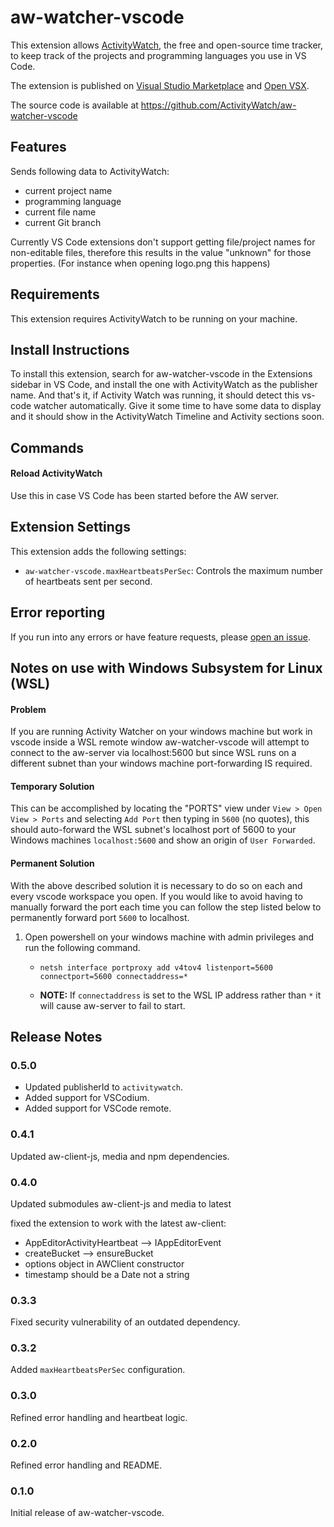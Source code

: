 # aw-watcher-vscode

This extension allows [ActivityWatch](https://activitywatch.net), the free and open-source time tracker, to keep track of the projects and programming languages you use in VS Code.

The extension is published on [Visual Studio Marketplace](https://marketplace.visualstudio.com/items?itemName=activitywatch.aw-watcher-vscode) and [Open VSX](https://open-vsx.org/extension/ActivityWatch/aw-watcher-vscode).

The source code is available at https://github.com/ActivityWatch/aw-watcher-vscode

## Features

Sends following data to ActivityWatch:
- current project name
- programming language
- current file name
- current Git branch

Currently VS Code extensions don't support getting file/project names for non-editable files, therefore this results in the value "unknown" for those properties. (For instance when opening logo.png this happens)

## Requirements

This extension requires ActivityWatch to be running on your machine.

## Install Instructions

To install this extension, search for aw-watcher-vscode in the Extensions sidebar in VS Code, and install the one with ActivityWatch as the publisher name. And that's it, if Activity Watch was running, it should detect this vs-code watcher automatically. Give it some time to have some data to display and it should show in the ActivityWatch Timeline and Activity sections soon.

## Commands

#### Reload ActivityWatch

Use this in case VS Code has been started before the AW server.

## Extension Settings

This extension adds the following settings:

- `aw-watcher-vscode.maxHeartbeatsPerSec`: Controls the maximum number of heartbeats sent per second.
<!--
TODO:
* `aw-watcher-vscode.enable`: enable/disable this extension
-->

## Error reporting

If you run into any errors or have feature requests, please [open an issue](https://github.com/ActivityWatch/aw-watcher-vscode).

<!--
## Known Issues

Calling out known issues can help limit users opening duplicate issues against your extension.
-->

## Notes on use with Windows Subsystem for Linux (WSL)

#### Problem
If you are running Activity Watcher on your windows machine but work in vscode inside a WSL remote window aw-watcher-vscode will attempt to connect to the aw-server via localhost:5600 but since WSL runs on a different subnet than your windows machine port-forwarding IS required.

#### Temporary Solution
This can be accomplished by locating the "PORTS" view under `View > Open View > Ports` and selecting `Add Port` then typing in `5600` (no quotes), this should auto-forward the WSL subnet's localhost port of 5600 to your Windows machines `localhost:5600` and show an origin of `User Forwarded`.

#### Permanent Solution
With the above described solution it is necessary to do so on each and every vscode workspace you open. If you would like to avoid having to manually forward the port each time you can follow the step listed below to permanently forward port `5600` to localhost.

1. Open powershell on your windows machine with admin privileges and run the following command.
    - `netsh interface portproxy add v4tov4 listenport=5600 connectport=5600 connectaddress=*`

    - <b>NOTE:</b> If `connectaddress` is set to the WSL IP address rather than `*` it will cause aw-server to fail to start.

## Release Notes

### 0.5.0

 - Updated publisherId to `activitywatch`.
 - Added support for VSCodium.
 - Added support for VSCode remote.

### 0.4.1

Updated aw-client-js, media and npm dependencies.

### 0.4.0

Updated submodules aw-client-js and media to latest

fixed the extension to work with the latest aw-client:
- AppEditorActivityHeartbeat --> IAppEditorEvent
- createBucket --> ensureBucket
- options object in AWClient constructor
- timestamp should be a Date not a string

### 0.3.3

Fixed security vulnerability of an outdated dependency.

### 0.3.2

Added `maxHeartbeatsPerSec` configuration.

### 0.3.0

Refined error handling and heartbeat logic.

### 0.2.0

Refined error handling and README.

### 0.1.0

Initial release of aw-watcher-vscode.
